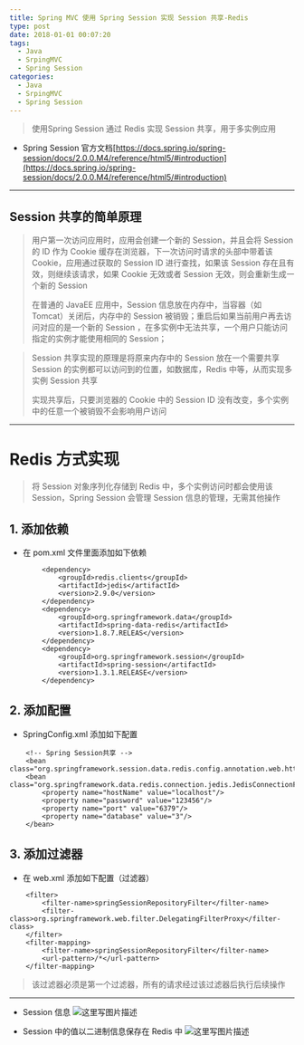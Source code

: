 ```yaml
---
title: Spring MVC 使用 Spring Session 实现 Session 共享-Redis
type: post
date: 2018-01-01 00:07:20
tags:
  - Java
  - SrpingMVC
  - Spring Session
categories:
  - Java
  - SrpingMVC
  - Spring Session
---
```


> 使用Spring Session 通过 Redis 实现 Session 共享，用于多实例应用

- Spring Session 官方文档[https://docs.spring.io/spring-session/docs/2.0.0.M4/reference/html5/#introduction](https://docs.spring.io/spring-session/docs/2.0.0.M4/reference/html5/#introduction)

---

## Session 共享的简单原理

> 用户第一次访问应用时，应用会创建一个新的 Session，并且会将 Session 的 ID 作为 Cookie 缓存在浏览器，下一次访问时请求的头部中带着该 Cookie，应用通过获取的 Session ID 进行查找，如果该 Session 存在且有效，则继续该请求，如果 Cookie 无效或者 Session 无效，则会重新生成一个新的 Session
>
> 在普通的 JavaEE 应用中，Session 信息放在内存中，当容器（如 Tomcat）关闭后，内存中的 Session 被销毁；重启后如果当前用户再去访问对应的是一个新的 Session ，在多实例中无法共享，一个用户只能访问指定的实例才能使用相同的 Session；

> Session 共享实现的原理是将原来内存中的 Session 放在一个需要共享 Session 的实例都可以访问到的位置，如数据库，Redis 中等，从而实现多实例 Session 共享
>
> 实现共享后，只要浏览器的 Cookie 中的 Session ID 没有改变，多个实例中的任意一个被销毁不会影响用户访问

---

# Redis 方式实现

> 将 Session 对象序列化存储到 Redis 中，多个实例访问时都会使用该 Session，Spring Session 会管理 Session 信息的管理，无需其他操作

## 1. 添加依赖

- 在 pom.xml 文件里面添加如下依赖

```
        <dependency>
            <groupId>redis.clients</groupId>
            <artifactId>jedis</artifactId>
            <version>2.9.0</version>
        </dependency>
        <dependency>
            <groupId>org.springframework.data</groupId>
            <artifactId>spring-data-redis</artifactId>
            <version>1.8.7.RELEAS</version>
        </dependency>
        <dependency>
            <groupId>org.springframework.session</groupId>
            <artifactId>spring-session</artifactId>
            <version>1.3.1.RELEASE</version>
        </dependency>

```

## 2. 添加配置

- SpringConfig.xml 添加如下配置

```
    <!-- Spring Session共享 -->
    <bean class="org.springframework.session.data.redis.config.annotation.web.http.RedisHttpSessionConfiguration"/>
    <bean class="org.springframework.data.redis.connection.jedis.JedisConnectionFactory">
        <property name="hostName" value="localhost"/>
        <property name="password" value="123456"/>
        <property name="port" value="6379"/>
        <property name="database" value="3"/>
    </bean>

```

## 3. 添加过滤器

- 在 web.xml 添加如下配置（过滤器）

```
    <filter>
        <filter-name>springSessionRepositoryFilter</filter-name>
        <filter-class>org.springframework.web.filter.DelegatingFilterProxy</filter-class>
    </filter>
    <filter-mapping>
        <filter-name>springSessionRepositoryFilter</filter-name>
        <url-pattern>/*</url-pattern>
    </filter-mapping>
```

> 该过滤器必须是第一个过滤器，所有的请求经过该过滤器后执行后续操作

---

- Session 信息
  ![这里写图片描述](http://img.blog.csdn.net/20170927194347149?watermark/2/text/aHR0cDovL2Jsb2cuY3Nkbi5uZXQvdTAxMzM2MDg1MA==/font/5a6L5L2T/fontsize/400/fill/I0JBQkFCMA==/dissolve/70/gravity/SouthEast)

- Session 中的值以二进制信息保存在 Redis 中
  ![这里写图片描述](http://img.blog.csdn.net/20170927194422498?watermark/2/text/aHR0cDovL2Jsb2cuY3Nkbi5uZXQvdTAxMzM2MDg1MA==/font/5a6L5L2T/fontsize/400/fill/I0JBQkFCMA==/dissolve/70/gravity/SouthEast)
